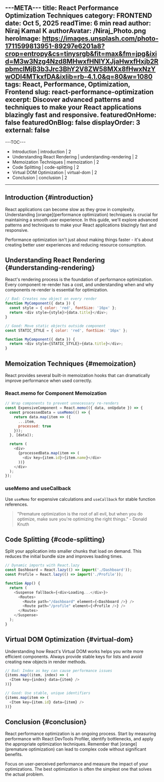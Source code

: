 ---META---
title: React Performance Optimization Techniques
category: FRONTEND
date: Oct 5, 2025
readTime: 6 min read
author: Niraj Kamal K
authorAvatar: /Niraj_Photo.png
heroImage: https://images.unsplash.com/photo-1711599813951-89297e6201a8?crop=entropy&cs=tinysrgb&fit=max&fm=jpg&ixid=M3w3Nzg4Nzd8MHwxfHNlYXJjaHwxfHxjb2RpbmclMjB3b3Jrc3BhY2V8ZW58MXx8fHwxNzYwODI4MTkxfDA&ixlib=rb-4.1.0&q=80&w=1080
tags: React, Performance, Optimization, Frontend
slug: react-performance-optimization
excerpt: Discover advanced patterns and techniques to make your React applications blazingly fast and responsive.
featuredOnHome: false
featuredOnBlog: false
displayOrder: 3
external: false
---

---TOC---
- Introduction | introduction | 2
- Understanding React Rendering | understanding-rendering | 2
- Memoization Techniques | memoization | 2
- Code Splitting | code-splitting | 2
- Virtual DOM Optimization | virtual-dom | 2
- Conclusion | conclusion | 2
---

## Introduction {#introduction}

React applications can become slow as they grow in complexity. Understanding [orange](performance optimization) techniques is crucial for maintaining a smooth user experience. In this guide, we'll explore advanced patterns and techniques to make your React applications blazingly fast and responsive.

Performance optimization isn't just about making things faster - it's about creating better user experiences and reducing resource consumption.

## Understanding React Rendering {#understanding-rendering}

React's rendering process is the foundation of performance optimization. Every component re-render has a cost, and understanding when and why components re-render is essential for optimization.

```javascript
// Bad: Creates new object on every render
function MyComponent({ data }) {
  const style = { color: 'red', fontSize: '16px' };
  return <div style={style}>{data.title}</div>;
}

// Good: Move static objects outside component
const STATIC_STYLE = { color: 'red', fontSize: '16px' };

function MyComponent({ data }) {
  return <div style={STATIC_STYLE}>{data.title}</div>;
}
```

## Memoization Techniques {#memoization}

React provides several built-in memoization hooks that can dramatically improve performance when used correctly.

### React.memo for Component Memoization

```javascript
// Wrap components to prevent unnecessary re-renders
const ExpensiveComponent = React.memo(({ data, onUpdate }) => {
  const processedData = useMemo(() => {
    return data.map(item => ({
      ...item,
      processed: true
    }));
  }, [data]);

  return (
    <div>
      {processedData.map(item => (
        <div key={item.id}>{item.name}</div>
      ))}
    </div>
  );
});
```

### useMemo and useCallback

Use `useMemo` for expensive calculations and `useCallback` for stable function references.

> "Premature optimization is the root of all evil, but when you do optimize, make sure you're optimizing the right things." - Donald Knuth

## Code Splitting {#code-splitting}

Split your application into smaller chunks that load on demand. This reduces the initial bundle size and improves loading times.

```javascript
// Dynamic imports with React.lazy
const Dashboard = React.lazy(() => import('./Dashboard'));
const Profile = React.lazy(() => import('./Profile'));

function App() {
  return (
    <Suspense fallback={<div>Loading...</div>}>
      <Routes>
        <Route path="/dashboard" element={<Dashboard />} />
        <Route path="/profile" element={<Profile />} />
      </Routes>
    </Suspense>
  );
}
```

## Virtual DOM Optimization {#virtual-dom}

Understanding how React's Virtual DOM works helps you write more efficient components. Always provide stable keys for lists and avoid creating new objects in render methods.

```javascript
// Bad: Index as key can cause performance issues
{items.map((item, index) => (
  <Item key={index} data={item} />
))}

// Good: Use stable, unique identifiers
{items.map(item => (
  <Item key={item.id} data={item} />
))}
```

## Conclusion {#conclusion}

React performance optimization is an ongoing process. Start by measuring performance with React DevTools Profiler, identify bottlenecks, and apply the appropriate optimization techniques. Remember that [orange](premature optimization) can lead to complex code without significant benefits.

Focus on user-perceived performance and measure the impact of your optimizations. The best optimization is often the simplest one that solves the actual problem.